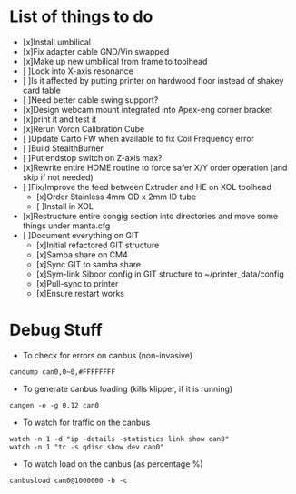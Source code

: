 # List of things to do
- [x]Install umbilical
- [x]Fix adapter cable GND/Vin swapped
- [x]Make up new umbilical from frame to toolhead
- [ ]Look into X-axis resonance
 - [ ]Is it affected by putting printer on hardwood floor instead of shakey card table
 - [ ]Need better cable swing support?
- [x]Design webcam mount integrated into Apex-eng corner bracket
 - [x]print it and test it
- [x]Rerun Voron Calibration Cube
- [ ]Update Carto FW when available to fix Coil Frequency error
- [ ]Build StealthBurner
- [ ]Put endstop switch on Z-axis max?
- [x]Rewrite entire HOME routine to force safer X/Y order operation (and skip if not needed)
- [ ]Fix/Improve the feed between Extruder and HE on XOL toolhead
  - [x]Order Stainless 4mm OD x 2mm ID tube
  - [ ]Install in XOL
- [x]Restructure entire congig section into directories and move some things under manta.cfg
- [ ]Document everything on GIT
  - [x]Initial refactored GIT structure
  - [x]Samba share on CM4
  - [x]Sync GIT to samba share
  - [x]Sym-link Siboor config in GIT structure to ~/printer_data/config
  - [x]Pull-sync to printer
  - [x]Ensure restart works

# Debug Stuff

- To check for errors on canbus (non-invasive)

```
candump can0,0~0,#FFFFFFFF
```

- To generate canbus loading (kills klipper, if it is running)

```
cangen -e -g 0.12 can0
```

- To watch for traffic on the canbus

```
watch -n 1 -d "ip -details -statistics link show can0"
watch -n 1 "tc -s qdisc show dev can0"
```

- To watch load on the canbus (as percentage %)

```
canbusload can0@1000000 -b -c
```
